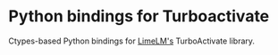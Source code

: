 Python bindings for Turboactivate
=================================

Ctypes-based Python bindings for [LimeLM's](http://wyday.com/limelm/) TurboActivate library.
